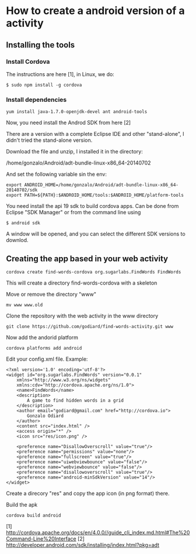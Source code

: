 
# How to create a android version of a activity

## Installing the tools

### Install Cordova

The instructions are here [1], in Linux, we do:

```
$ sudo npm install -g cordova
```

### Install dependencies

```
yum install java-1.7.0-openjdk-devel ant android-tools
```

Now, you need install the Androd SDK from here [2]

There are a version with a complete Eclipse IDE and other "stand-alone",
I didn't tried the stand-alone version.

Download the file and unzip, I installed it in the directory:

/home/gonzalo/Android/adt-bundle-linux-x86_64-20140702 

And set the following variable sin the env:

```
export ANDROID_HOME=/home/gonzalo/Android/adt-bundle-linux-x86_64-20140702/sdk
export PATH=${PATH}:$ANDROID_HOME/tools:$ANDROID_HOME/platform-tools
```

You need install the api 19 sdk to build cordova apps. Can be done from Eclipse "SDK Manager"
or from the command line using

```
$ android sdk
```

A window will be opened, and you can select the different SDK versions to downlod.

## Creating the app based in your web activity

```
cordova create find-words-cordova org.sugarlabs.FindWords FindWords
```

This will create a directory find-words-cordova with a skeleton

Move or remove the directory "www"

```
mv www www.old
```

Clone the repository with the web activity in the www directory

```
git clone https://github.com/godiard/find-words-activity.git www
```

Now add the andorid platform

```
cordova platforms add android
```

Edit your config.xml file.
Example:

```
<?xml version='1.0' encoding='utf-8'?>
<widget id="org.sugarlabs.FindWords" version="0.0.1"
    xmlns="http://www.w3.org/ns/widgets"
    xmlns:cdv="http://cordova.apache.org/ns/1.0">
    <name>FindWords</name>
    <description>
        A game to find hidden words in a grid
    </description>
    <author email="godiard@gmail.com" href="http://cordova.io">
        Gonzalo Odiard
    </author>
    <content src="index.html" />
    <access origin="*" />
    <icon src="res/icon.png" />

    <preference name="DisallowOverscroll" value="true"/>
    <preference name="permissions" value="none"/>
    <preference name="fullscreen" value="true"/>
    <preference name="uiwebviewbounce" value="false"/>
    <preference name="webviewbounce" value="false"/>
    <preference name="disallowoverscroll" value="true"/>
    <preference name="android-minSdkVersion" value="14"/>
</widget>
```

Create a direcory "res" and copy the app icon (in png format) there.

Build the apk

```
cordova build android
```


 









[1] http://cordova.apache.org/docs/en/4.0.0//guide_cli_index.md.html#The%20Command-Line%20Interface
[2] http://developer.android.com/sdk/installing/index.html?pkg=adt
